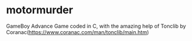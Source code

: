 # motormurder
GameBoy Advance Game coded in C, with the amazing help of Tonclib by Coranac(https://www.coranac.com/man/tonclib/main.htm)
